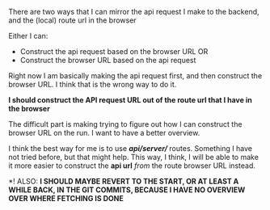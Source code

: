 

There are two ways that I can mirror the api request I make to the backend, and the (local) route url in the browser

Either I can:

- Construct the api request based on the browser URL
OR
- Construct the browser URL based on the api request

Right now I am basically making the api request first, and then construct the browser URL. I think that is the wrong way to do it.

**I should construct the API request URL out of the route url that I have in the browser**

The difficult part is making trying to figure out how I can construct the browser URL on the run. I want to have a better overview.

I think the best way for me is to use ***api/server/*** routes. Something I have not tried before, but that might help. This way, I think, 
I will be able to make it more easier to construct the **api url** *from* the route browser URL instead.


*! ALSO: **I SHOULD MAYBE REVERT TO THE START, OR AT LEAST A WHILE BACK, IN THE GIT COMMITS, BECAUSE I HAVE NO OVERVIEW OVER WHERE FETCHING IS DONE**
